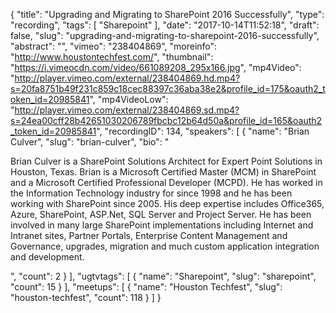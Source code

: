 {
  "title": "Upgrading and Migrating to SharePoint 2016 Successfully",
  "type": "recording",
  "tags": [
    "Sharepoint"
  ],
  "date": "2017-10-14T11:52:18",
  "draft": false,
  "slug": "upgrading-and-migrating-to-sharepoint-2016-successfully",
  "abstract": "",
  "vimeo": "238404869",
  "moreinfo": "http://www.houstontechfest.com/",
  "thumbnail": "https://i.vimeocdn.com/video/661089208_295x166.jpg",
  "mp4Video": "http://player.vimeo.com/external/238404869.hd.mp4?s=20fa8751b49f231c859c18cec88397c36aba38e2&profile_id=175&oauth2_token_id=20985841",
  "mp4VideoLow": "http://player.vimeo.com/external/238404869.sd.mp4?s=24ea00cff28b42651030206789fbcbc12b64d50a&profile_id=165&oauth2_token_id=20985841",
  "recordingID": 134,
  "speakers": [
    {
      "name": "Brian Culver",
      "slug": "brian-culver",
      "bio": "<p>Brian Culver is a SharePoint Solutions Architect for Expert Point Solutions in Houston, Texas. Brian is a Microsoft Certified Master (MCM) in SharePoint and a Microsoft Certified Professional Developer (MCPD). He has worked in the Information Technology industry for since 1998 and he has been working with SharePoint since 2005. His deep expertise includes Office365, Azure, SharePoint, ASP.Net, SQL Server and Project Server. He has been involved in many large SharePoint implementations including Internet and Intranet sites, Partner Portals, Enterprise Content Management and Governance, upgrades, migration and much custom application integration and development.</p>",
      "count": 2
    }
  ],
  "ugtvtags": [
    {
      "name": "Sharepoint",
      "slug": "sharepoint",
      "count": 15
    }
  ],
  "meetups": [
    {
      "name": "Houston Techfest",
      "slug": "houston-techfest",
      "count": 118
    }
  ]
}